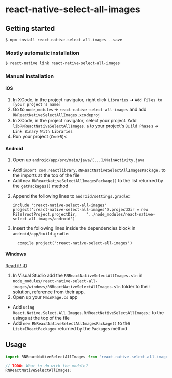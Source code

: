
# react-native-select-all-images

## Getting started

`$ npm install react-native-select-all-images --save`

### Mostly automatic installation

`$ react-native link react-native-select-all-images`

### Manual installation


#### iOS

1. In XCode, in the project navigator, right click `Libraries` ➜ `Add Files to [your project's name]`
2. Go to `node_modules` ➜ `react-native-select-all-images` and add `RNReactNativeSelectAllImages.xcodeproj`
3. In XCode, in the project navigator, select your project. Add `libRNReactNativeSelectAllImages.a` to your project's `Build Phases` ➜ `Link Binary With Libraries`
4. Run your project (`Cmd+R`)<

#### Android

1. Open up `android/app/src/main/java/[...]/MainActivity.java`
  - Add `import com.reactlibrary.RNReactNativeSelectAllImagesPackage;` to the imports at the top of the file
  - Add `new RNReactNativeSelectAllImagesPackage()` to the list returned by the `getPackages()` method
2. Append the following lines to `android/settings.gradle`:
  	```
  	include ':react-native-select-all-images'
  	project(':react-native-select-all-images').projectDir = new File(rootProject.projectDir, 	'../node_modules/react-native-select-all-images/android')
  	```
3. Insert the following lines inside the dependencies block in `android/app/build.gradle`:
  	```
      compile project(':react-native-select-all-images')
  	```

#### Windows
[Read it! :D](https://github.com/ReactWindows/react-native)

1. In Visual Studio add the `RNReactNativeSelectAllImages.sln` in `node_modules/react-native-select-all-images/windows/RNReactNativeSelectAllImages.sln` folder to their solution, reference from their app.
2. Open up your `MainPage.cs` app
  - Add `using React.Native.Select.All.Images.RNReactNativeSelectAllImages;` to the usings at the top of the file
  - Add `new RNReactNativeSelectAllImagesPackage()` to the `List<IReactPackage>` returned by the `Packages` method


## Usage
```javascript
import RNReactNativeSelectAllImages from 'react-native-select-all-images';

// TODO: What to do with the module?
RNReactNativeSelectAllImages;
```
  